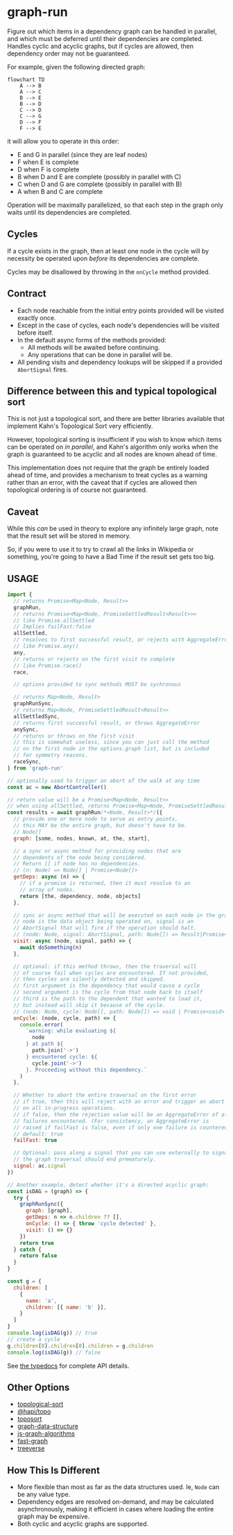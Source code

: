 # graph-run

Figure out which items in a dependency graph can be handled in
parallel, and which must be deferred until their dependencies are
completed. Handles cyclic and acyclic graphs, but if cycles are
allowed, then dependency order may not be guaranteed.

For example, given the following directed graph:

```mermaid
flowchart TD
    A --> B
    A --> C
    B --> E
    B --> D
    C --> D
    C --> G
    D --> F
    F --> E
```

it will allow you to operate in this order:

- E and G in parallel (since they are leaf nodes)
- F when E is complete
- D when F is complete
- B when D and E are complete (possibly in parallel with C)
- C when D and G are complete (possibly in parallel with B)
- A when B and C are complete

Operation will be maximally parallelized, so that each step in
the graph only waits until its dependencies are completed.

## Cycles

If a cycle exists in the graph, then at least one node in the
cycle will by necessity be operated upon _before_ its
dependencies are complete.

Cycles may be disallowed by throwing in the `onCycle` method
provided.

## Contract

- Each node reachable from the initial entry points provided will
  be visited exactly once.
- Except in the case of cycles, each node's dependencies will be
  visited before itself.
- In the default async forms of the methods provided:
  - All methods will be awaited before continuing.
  - Any operations that can be done in parallel will be.
- All pending visits and dependency lookups will be skipped if a
  provided `AbortSignal` fires.

## Difference between this and typical topological sort

This is not just a topological sort, and there are better
libraries available that implement Kahn's Topological Sort very
efficiently.

However, topological sorting is insufficient if you wish to know
which items can be operated on _in parallel_, and Kahn's
algorithm only works when the graph is guaranteed to be acyclic
and all nodes are known ahead of time.

This implementation does not require that the graph be entirely
loaded ahead of time, and provides a mechanism to treat cycles as
a warning rather than an error, with the caveat that if cycles
are allowed then topological ordering is of course not
guaranteed.

## Caveat

While this _can_ be used in theory to explore any infinitely large
graph, note that the result set will be stored in memory.

So, if you were to use it to try to crawl all the links in
Wikipedia or something, you're going to have a Bad Time if the
result set gets too big.

## USAGE

```js
import {
  // returns Promise<Map<Node, Result>>
  graphRun,
  // returns Promise<Map<Node, PromiseSettledResult<Result>>>
  // like Promise.allSettled
  // Implies failFast:false
  allSettled,
  // resolves to first successful result, or rejects with AggregateError
  // like Promise.any()
  any,
  // returns or rejects on the first visit to complete
  // like Promise.race()
  race,

  // options provided to sync methods MUST be sychronous

  // returns Map<Node, Result>
  graphRunSync,
  // returns Map<Node, PromiseSettledResult<Result>>
  allSettledSync,
  // returns first successful result, or throws AggregateError
  anySync,
  // returns or throws on the first visit
  // this is somewhat useless, since you can just call the method
  // on the first node in the options.graph list, but is included
  // for symmetry reasons.
  raceSync,
} from 'graph-run'

// optionally used to trigger an abort of the walk at any time
const ac = new AbortController()

// return value will be a Promise<Map<Node, Result>>
// when using allSettled, returns Promise<Map<Node, PromiseSettledResult>>
const results = await graphRun/*<Node, Result>*/({
  // provide one or more node to serve as entry points.
  // this MAY be the entire graph, but doesn't have to be.
  // Node[]
  graph: [some, nodes, known, at, the, start],

  // a sync or async method for providing nodes that are
  // dependents of the node being considered.
  // Return [] if node has no dependencies.
  // (n: Node) => Node[] | Promise<Node[]>
  getDeps: async (n) => {
    // if a promise is returned, then it must resolve to an
    // array of nodes.
    return [the, dependency, node, objects]
  },

  // sync or async method that will be executed on each node in the graph
  // node is the data object being operated on, signal is an
  // AbortSignal that will fire if the operation should halt.
  // (node: Node, signal: AbortSignal, path: Node[]) => Result|Promise<Result>
  visit: async (node, signal, path) => {
    await doSomething(n)
  },

  // optional: if this method throws, then the traversal will
  // of course fail when cycles are encountered. If not provided,
  // then cycles are silently detected and skipped.
  // first argument is the dependency that would cause a cycle
  // second argument is the cycle from that node back to itself
  // third is the path to the dependent that wanted to load it,
  // but instead will skip it because of the cycle.
  // (node: Node, cycle: Node[], path: Node[]) => void | Promise<void>
  onCycle: (node, cycle, path) => {
    console.error(
      `warning: while evaluating ${
        node
      } at path ${
        path.join('->')
      } encountered cycle: ${
        cycle.join('->')
      }. Proceeding without this dependency.`
    )
  },

  // Whether to abort the entire traversal on the first error
  // if true, then this will reject with an error and trigger an abort
  // on all in-progress operations.
  // if false, then the rejection value will be an AggregateError of all
  // failures encountered. (For consistency, an AggregateError is
  // raised if failFast is false, even if only one failure is countered.)
  // default: true
  failFast: true

  // Optional: pass along a signal that you can use externally to signal
  // the graph traversal should end prematurely.
  signal: ac.signal
})

// Another example, detect whether it's a directed acyclic graph:
const isDAG = (graph) => {
  try {
    graphRunSync({
      graph: [graph],
      getDeps: n => n.children ?? [],
      onCycle: () => { throw 'cycle detected' },
      visit: () => {}
    })
    return true
  } catch {
    return false
  }
}

const g = {
  children: [
    {
      name: 'a',
      children: [{ name: 'b' }],
    }
  ]
}
console.log(isDAG(g)) // true
// create a cycle
g.children[0].children[0].children = g.children
console.log(isDAG(g)) // false
```

See [the typedocs](https://isaacs.github.com/graph-run) for
complete API details.

## Other Options

- [topological-sort](https://www.npmjs.com/package/topological-sort)
- [@hapi/topo](https://www.npmjs.com/package/@hapi/topo)
- [toposort](https://www.npmjs.com/package/toposort)
- [graph-data-structure](https://www.npmjs.com/package/graph-data-structure)
- [js-graph-algorithms](https://www.npmjs.com/package/js-graph-algorithms)
- [fast-graph](https://www.npmjs.com/package/fast-graph)
- [treeverse](https://www.npmjs.com/package/treeverse)

## How This Is Different

- More flexible than most as far as the data structures used. Ie,
  `Node` can be any value type.
- Dependency edges are resolved on-demand, and may be calculated
  asynchronously, making it efficient in cases where loading the
  entire graph may be expensive.
- Both cyclic and acyclic graphs are supported.
